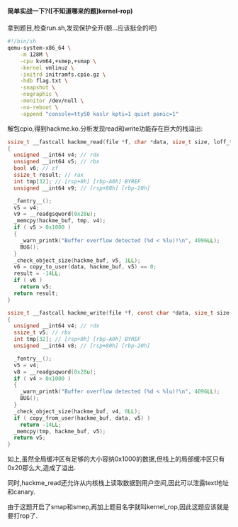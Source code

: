 #### 简单实战一下?([不知道哪来的题]kernel-rop)

拿到题目,检查run.sh,发现保护全开(额...应该挺全的吧)

```sh
#!/bin/sh
qemu-system-x86_64 \
    -m 128M \
    -cpu kvm64,+smep,+smap \
    -kernel vmlinuz \
    -initrd initramfs.cpio.gz \
    -hdb flag.txt \
    -snapshot \
    -nographic \
    -monitor /dev/null \
    -no-reboot \
    -append "console=ttyS0 kaslr kpti=1 quiet panic=1"
```

解包cpio,得到hackme.ko.分析发现read和write功能存在巨大的栈溢出:

```c
ssize_t __fastcall hackme_read(file *f, char *data, size_t size, loff_t *off)
{
  unsigned __int64 v4; // rdx
  unsigned __int64 v5; // rbx
  bool v6; // zf
  ssize_t result; // rax
  int tmp[32]; // [rsp+0h] [rbp-A0h] BYREF
  unsigned __int64 v9; // [rsp+80h] [rbp-20h]

  _fentry__();
  v5 = v4;
  v9 = __readgsqword(0x28u);
  _memcpy(hackme_buf, tmp, v4);
  if ( v5 > 0x1000 )
  {
    _warn_printk("Buffer overflow detected (%d < %lu)!\n", 4096LL);
    BUG();
  }
  _check_object_size(hackme_buf, v5, 1LL);
  v6 = copy_to_user(data, hackme_buf, v5) == 0;
  result = -14LL;
  if ( v6 )
    return v5;
  return result;
}
```

```c
ssize_t __fastcall hackme_write(file *f, const char *data, size_t size, loff_t *off)
{
  unsigned __int64 v4; // rdx
  ssize_t v5; // rbx
  int tmp[32]; // [rsp+0h] [rbp-A0h] BYREF
  unsigned __int64 v8; // [rsp+80h] [rbp-20h]

  _fentry__();
  v5 = v4;
  v8 = __readgsqword(0x28u);
  if ( v4 > 0x1000 )
  {
    _warn_printk("Buffer overflow detected (%d < %lu)!\n", 4096LL);
    BUG();
  }
  _check_object_size(hackme_buf, v4, 0LL);
  if ( copy_from_user(hackme_buf, data, v5) )
    return -14LL;
  _memcpy(tmp, hackme_buf, v5);
  return v5;
}
```

如上,虽然全局缓冲区有足够的大小容纳0x1000的数据,但栈上的局部缓冲区只有0x20那么大,造成了溢出.

同时,hackme_read还允许从内核栈上读取数据到用户空间,因此可以泄露text地址和canary.

由于这题开启了smap和smep,再加上题目名字就叫kernel_rop,因此这题应该就是要打rop了.

